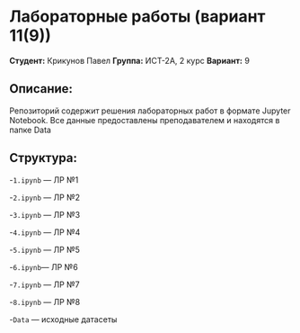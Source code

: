 # Лабораторные работы (вариант 11(9))

**Студент:** Крикунов Павел
**Группа:**  ИСТ-2А, 2 курс
**Вариант:** 9
## Описание:

Репозиторий содержит решения лабораторных работ в формате Jupyter Notebook. Все данные предоставлены преподавателем и находятся в папке Data

## Структура:

-`1.ipynb` — ЛР №1

-`2.ipynb` — ЛР №2

-`3.ipynb` — ЛР №3

-`4.ipynb` — ЛР №4

-`5.ipynb` — ЛР №5

-`6.ipynb`— ЛР №6

-`7.ipynb` — ЛР №7

-`8.ipynb` — ЛР №8

-`Data` — исходные датасеты
